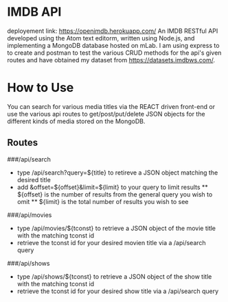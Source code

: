 # IMDB API
deployement link: https://openimdb.herokuapp.com/
An IMDB RESTful API developed using the Atom text editorm, written using Node.js, and implementing a MongoDB database hosted on mLab. I am using express to to create and postman to test the various CRUD methods for the api's given routes and have obtained my dataset from https://datasets.imdbws.com/.

# How to Use
You can search for various media titles via the REACT driven front-end or use the various api routes to get/post/put/delete JSON objects for the different kinds of media stored on the MongoDB.

## Routes
###/api/search
* type /api/search?query=${title} to retireve a JSON object matching the desired title
* add &offset=${offset}&limit=${limit} to your query to limit results
** ${offset} is the number of results from the general query you wish to omit
** ${limit} is the total number of results you wish to see

###/api/movies
* type /api/movies/${tconst} to retrieve a JSON object of the movie title with the matching tconst id
* retrieve the tconst id for your desired movien title via a /api/search query

###/api/shows
* type /api/shows/${tconst} to retrieve a JSON object of the show title with the matching tconst id
* retrieve the tconst id for your desired show title via a /api/search query
